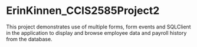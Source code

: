 # ErinKinnen_CCIS2585Project2
This project demonstrates use of multiple forms, form events and SQLClient in the application to display and browse employee data and 
payroll history from the database.
